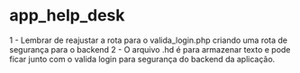 # app_help_desk

1 - Lembrar de reajustar a rota para o valida_login.php criando uma rota de segurança para o backend
2 - O arquivo .hd é para armazenar texto e pode ficar junto com o valida login para segurança do backend da aplicação.
